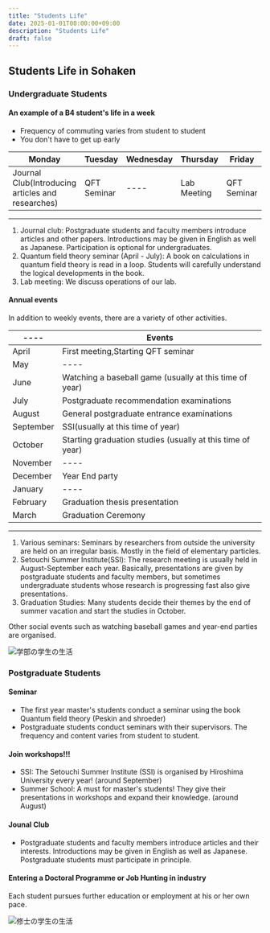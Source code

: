 ```yaml
---
title: "Students Life"
date: 2025-01-01T00:00:00+09:00
description: "Students Life"
draft: false
---
```

<!-- This area up to !--more-- is displayed in Home page as summary. -->

## Students Life in Sohaken

### Undergraduate Students

#### An example of a B4 student's life in a week

- Frequency of commuting varies from student to student
- You don't have to get up early

|Monday|Tuesday|Wednesday|Thursday|Friday|
|----|----|----|----|----|
|Journal Club(Introducing articles and researches)|QFT Seminar|----|Lab Meeting|QFT Seminar|

---

1. Journal club: Postgraduate students and faculty members introduce articles and other papers. Introductions may be given in English as well as Japanese. Participation is optional for undergraduates.
2. Quantum field theory seminar (April - July): A book on calculations in quantum field theory is read in a loop. Students will carefully understand the logical developments in the book.
3. Lab meeting: We discuss operations of our lab.

#### Annual events

In addition to weekly events, there are a variety of other activities.

|----|Events|
|----|----|
|April| First meeting,Starting QFT seminar |
|May|---- |
|June|Watching a baseball game (usually at this time of year) |
|July| Postgraduate recommendation examinations |
|August|General postgraduate entrance examinations |
|September|SSI(usually at this time of year)|
|October|Starting graduation studies (usually at this time of year)|
|November|----|
|December|Year End party|
|January|----|
|February|Graduation thesis presentation|
|March|Graduation Ceremony|

---

1. Various seminars: Seminars by researchers from outside the university are held on an irregular basis. Mostly in the field of elementary particles.
2. Setouchi Summer Institute(SSI): The research meeting is usually held in August-September each year. Basically, presentations are given by postgraduate students and faculty members, but sometimes undergraduate students whose research is progressing fast also give presentations.
3. Graduation Studies: Many students decide their themes by the end of summer vacation and start the studies in October.

Other social events such as watching baseball games and year-end parties are organised.

![学部の学生の生活](imgs/学部生の生活.jpg)

### Postgraduate Students

#### Seminar

- The first year master's students conduct a seminar using the book Quantum field theory (Peskin and shroeder)
- Postgraduate students conduct seminars with their supervisors. The frequency and content varies from student to student.

#### Join workshops!!!

- SSI: The Setouchi Summer Institute (SSI) is organised by Hiroshima University every year! (around September)
- Summer School: A must for master's students! They give their presentations in workshops and expand their knowledge. (around August)

#### Jounal Club

- Postgraduate students and faculty members introduce articles and their interests. Introductions may be given in English as well as Japanese. Postgraduate students must participate in principle.

#### Entering a Doctoral Programme or Job Hunting in industry

Each student pursues further education or employment at his or her own pace.

![修士の学生の生活](imgs/修士生の過ごし方.jpg)

<!--more-->
